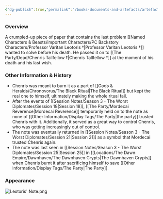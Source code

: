 ```yaml
---
{"dg-publish":true,"permalink":"/books-documents-and-artefacts/artefacts/leotoris-last-problem/","tags":["Artefact"],"updated":"2025-01-14T21:11:25.923+00:00"}
---
```


### Overview
A crumpled-up piece of paper that contains the last problem [[Named Characters & Beasts/Important Characters/PC Backstory Characters/Professor Varitan Leotoris †\|Professor Varitan Leotoris †]] wanted to solve before his death. He passed it on to [[The Party/Dead/Chenris Tallfellow ‡\|Chenris Tallfellow ‡]] at the moment of his death and his last wish. 

### Other Information & History
- Chenris was meant to burn it as a part of [[Gods & Heralds/Chronovorus/The Black Ritual\|The Black Ritual]] but kept the real one to himself, ultimately making the whole ritual fail.
- After the events of [[Session Notes/Season 3 - The Worst Diplomates/Session 18\|Session 18]], [[The Party/Mordecai Reverence\|Mordecai Reverence]] temporarily held on to the note as none of [[Other Information/Display Tags/The Party\|the party]] trusted Chenris with it. Additionally, it served as a great way to control Chenris, who was getting increasingly out of control. 
- The note was eventually returned in [[Session Notes/Season 3 - The Worst Diplomates/Session 21\|Session 21]] as a symbol that Mordecai trusted Chenris again.
- The note was last seen in [[Session Notes/Season 3 - The Worst Diplomates/Session 25\|Session 25]] in [[Locations/The Dawn Empire/Dawnhaven/The Dawnhaven Crypts\|The Dawnhaven Crypts]] when Chenris burnt it after sacrificing himself to save [[Other Information/Display Tags/The Party\|The Party]].

### Appearance
![Leotoris' Note.png](/img/user/Admin/Attachments/Leotoris'%20Note.png)